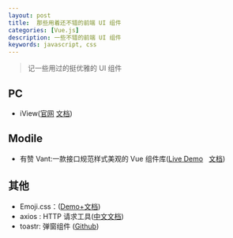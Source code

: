 ```yaml
---
layout: post
title:  那些用着还不错的前端 UI 组件
categories: [Vue.js]
description: 一些不错的前端 UI 组件
keywords: javascript, css
---
```


> 记一些用过的挺优雅的 UI 组件

## PC
-  iView([官网](https://www.iviewui.com/)&nbsp;[文档](https://www.iviewui.com/docs/introduce))


## Modile
- 有赞 Vant:一款接口规范样式美观的 Vue 组件库([Live Demo](https://youzan.github.io/vant/mobile.html#/zh-CN/) &nbsp; [文档](https://youzan.github.io/vant/#/zh-CN/intro))


## 其他
- Emoji.css：<span class="ec ec-joy"></span><span class="ec ec-joy"></span><span class="ec ec-rofl"></span><span class="ec ec-rocket"></span><span class="ec ec-rocket"></span><span class="ec ec-rocket"></span>([Demo+文档](https://ionicabizau.github.io/emoji.css/))
- axios : HTTP 请求工具([中文文档](http://www.axios-js.com/docs/index.html))
- toastr: 弹窗组件 ([Github](https://github.com/CodeSeven/toastr))
